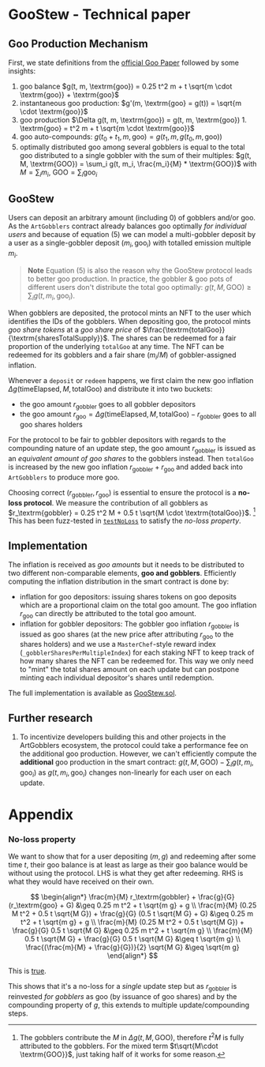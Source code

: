 # GooStew - Technical paper

## Goo Production Mechanism

First, we state definitions from the [official Goo Paper](https://www.paradigm.xyz/2022/09/goo) followed by some insights:

1. goo balance $g(t, m, \textrm{goo}) = 0.25 t^2 m + t \sqrt{m \cdot \textrm{goo}} + \textrm{goo}$
1. instantaneous goo production: $g'(m, \textrm{goo} = g(t)) = \sqrt{m \cdot \textrm{goo}}$
1. goo production $\Delta g(t, m, \textrm{goo}) = g(t, m, \textrm{goo}) 1. \textrm{goo} = t^2 m + t \sqrt{m \cdot \textrm{goo}}$
1. goo auto-compounds: $g(t_0 + t_1, m, \textrm{goo}) = g(t_1, m, g(t_0, m, \textrm{goo}))$
1. optimally distributed goo among several gobblers is equal to the total goo distributed to a single gobbler with the sum of their multiples: $g(t, M, \textrm{GOO}) = \sum_i g(t, m_i, \frac{m_i}{M} * \textrm{GOO})$ with $M = \sum_i m_i$, $\textrm{GOO} = \sum_i \textrm{goo}_i$

## GooStew

Users can deposit an arbitrary amount (including 0) of gobblers and/or goo. As the `ArtGobblers` contract already balances goo optimally _for individual users_ and because of equation (5) we can model a multi-gobbler deposit by a user as a single-gobbler deposit $(m_i, \textrm{goo}_i)$ with totalled emission multiple $m_i$.

> **Note**
> Equation (5) is also the reason why the GooStew protocol leads to better goo production. In practice, the gobbler & goo pots of different users don't distribute the total goo optimally: $g(t, M, \textrm{GOO}) \geq \sum_i g(t, m_i, \textrm{goo}_i)$.

When gobblers are deposited, the protocol mints an NFT to the user which identifies the IDs of the gobblers.
When depositing goo, the protocol mints _goo share tokens_ at a _goo share price_ of $\frac{\textrm{totalGoo}}{\textrm{sharesTotalSupply}}$. The shares can be redeemed for a fair proportion of the underlying `totalGoo` at any time. The NFT can be redeemed for its gobblers and a fair share $(m_i / M)$ of gobbler-assigned inflation.

Whenever a `deposit` or `redeem` happens, we first claim the new goo inflation $\Delta g(\textrm{timeElapsed}, M, \textrm{totalGoo})$ and distribute it into two buckets:

- the goo amount $r_\textrm{gobbler}$ goes to all gobbler depositors
- the goo amount $r_\textrm{goo} = \Delta g(\textrm{timeElapsed}, M, \textrm{totalGoo}) - r_\textrm{gobbler}$ goes to all goo shares holders

For the protocol to be fair to gobbler depositors with regards to the compounding nature of an update step, the goo amount $r_\textrm{gobbler}$ is issued as an _equivalent amount of goo shares_ to the gobblers instead.
Then `totalGoo` is increased by the new goo inflation $r_\textrm{gobbler} + r_\textrm{goo}$ and added back into `ArtGobblers` to produce more goo.

Choosing correct $(r_\textrm{gobbler}, r_\textrm{goo})$ is essential to ensure the protocol is a **no-loss protocol**. We measure the contribution of all gobblers as $r_\textrm{gobbler} = 0.25 t^2 M +  0.5 t \sqrt{M \cdot \textrm{totalGoo}}$. [^1]
This has been fuzz-tested in [`testNoLoss`](./test/GooStew.t.sol) to satisfy the _no-loss property_.

## Implementation

The inflation is received as _goo amounts_ but it needs to be distributed to two different non-comparable elements, **goo and gobblers**. Efficiently computing the inflation distribution in the smart contract is done by:

- inflation for goo depositors: issuing shares tokens on goo deposits which are a proportional claim on the total goo amount. The goo inflation $r_\textrm{goo}$ can directly be attributed to the total goo amount.
- inflation for gobbler depositors: The gobbler goo inflation $r_\textrm{gobbler}$ is issued as goo shares (at the new price after attributing $r_\textrm{goo}$ to the shares holders) and we use a `MasterChef`-style reward index (`_gobblerSharesPerMultipleIndex`) for each staking NFT to keep track of how many shares the NFT can be redeemed for. This way we only need to "mint" the total shares amount on each update but can postpone minting each individual depositor's shares until redemption.

The full implementation is available as [GooStew.sol](./src/GooStew.sol).

## Further research

1. To incentivize developers building this and other projects in the ArtGobblers ecosystem, the protocol could take a performance fee on the additional goo production. However, we can't efficiently compute the **additional** goo production in the smart contract: $g(t, M, \textrm{GOO}) - \sum_i g(t, m_i, \textrm{goo}_i)$ as $g(t, m_i, \textrm{goo}_i)$ changes non-linearly for each user on each update.

[^1]: The gobblers contribute the $M$ in $\Delta g(t, M, \textrm{GOO})$, therefore $t^2M$ is fully attributed to the gobblers. For the mixed term $t\sqrt{M\cdot \textrm{GOO}}$, just taking half of it works for some reason.

# Appendix

### No-loss property

We want to show that for a user depositing $(m, g)$ and redeeming after some time $t$, their goo balance is at least as large as their goo balance would be without using the protocol.
LHS is what they get after redeeming. RHS is what they would have received on their own.


$$
\begin{align*}
\frac{m}{M}   r_\textrm{gobbler} + \frac{g}{G}   (r_\textrm{goo} + G) &\geq 0.25 m t^2 + t \sqrt{m g} + g \\
\frac{m}{M}   (0.25 M t^2 + 0.5 t \sqrt{M G}) + \frac{g}{G}   (0.5 t \sqrt{M G} + G) &\geq 0.25 m t^2 + t \sqrt{m g} + g \\
\frac{m}{M}   (0.25 M t^2 + 0.5 t \sqrt{M G}) + \frac{g}{G}   0.5 t \sqrt{M G} &\geq 0.25 m t^2 + t \sqrt{m g} \\
\frac{m}{M} 0.5 t \sqrt{M G} + \frac{g}{G}   0.5 t \sqrt{M G} &\geq t \sqrt{m g} \\
\frac{(\frac{m}{M} + \frac{g}{G})}{2} \sqrt{M G} &\geq \sqrt{m g}
\end{align*}
$$

This is [true](https://www.wolframalpha.com/input?i=solve+%28m%2FM+%2B+g%2FG%29%2F2+*+sqrt%28M*G%29+%3E%3D+sqrt%28m*g%29%2C+m%3E%3D0%2Cg%3E%3D0%2CM%3E%3Dm%2CG%3E%3Dg%2C+t+%3E+0).

<!-- (m/M) _ r\_\textrm{gobbler} + (g/G) _ (r\_\textrm{goo} + G) >= 0.25*m*t^2 + t*sqrt(m*g) + g
(m/M) * (0.25*M*t^2 + 0.5*t*sqrt(M*G)) + (g/G) * (0.5*t*sqrt(M*G) + G) >= 0.25*m*t^2 + t*sqrt(m*g) + g
(m/M) * (0.25*M*t^2 + 0.5*t*sqrt(M*G)) + (g/G) * 0.5*t*sqrt(M*G) >= 0.25*m*t^2 + t*sqrt(m*g)
(m/M) * (0.5*t*sqrt(M*G)) + (g/G) * 0.5*t*sqrt(M*G) >= t*sqrt(m*g)
(m/M + g/G) * 0.5*t*sqrt(M*G) >= t*sqrt(m*g)
(m/M + g/G)/2 * sqrt(M*G) >= sqrt(m*g) -->

This shows that it's a no-loss for a _single_ update step but as $r_\textrm{gobbler}$ is reinvested _for gobblers_ as goo (by issuance of goo shares) and by the compounding property of $g$, this extends to multiple update/compounding steps.
